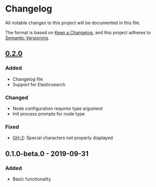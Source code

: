 # Changelog
All notable changes to this project will be documented in this file.

The format is based on [Keep a Changelog](https://keepachangelog.com/en/1.0.0/),
and this project adheres to [Semantic Versioning](https://semver.org/spec/v2.0.0.html).

## [0.2.0]
### Added
- Changelog file
- Support for Elasticsearch

### Changed
- Node configuration requires type argument
- Init process prompts for node type

### Fixed
- [GH-2]: Special characters not properly displayed

[GH-2]: https://github.com/e-user/50shades/issues/2

## 0.1.0-beta.0 - 2019-09-31
### Added
- Basic functionality

[Unreleased]: https://github.com/e-user/50shades/compare/0.2.0...develop
[0.2.0]: https://github.com/e-user/50shades/compare/0.1.0-beta.0...0.2.0
